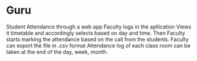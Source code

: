 # Guru
Student Attendance through a web app Faculty logs in the apllication Views it timetable and accordingly selects based on day and time. Then Faculty starts marking the attendance based on the call from the students. Faculty can export the file in .csv format  Attendance log of each class room can be taken at the end of the day, week, month.
